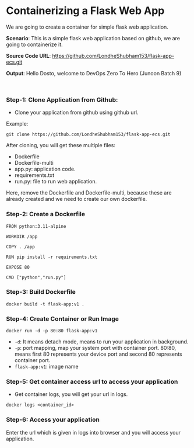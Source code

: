 # Containerizing a Flask Web App

We are going to create a container for simple flask web application.

**Scenario**: This is a simple flask web application based on github, we are going to containerize it.

**Source Code URL**: https://github.com/LondheShubham153/flask-app-ecs.git

**Output**: Hello Dosto, welcome to DevOps Zero To Hero (Junoon Batch 9)

<br>

### Step-1: Clone Application from Github:

- Clone your application from github using github url.

Example:
```
git clone https://github.com/LondheShubham153/flask-app-ecs.git
```

After cloning, you will get these multiple files:
- Dockerfile
- Dockerfile-multi
- app.py: application code.
- requirements.txt
- run.py: file to run web application.

Here, remove the Dockerfile and Dockerfile-multi, because these are already created and we need to create our own dockerfile.

### Step-2: Create a Dockerfile

```
FROM python:3.11-alpine

WORKDIR /app

COPY . /app

RUN pip install -r requirements.txt

EXPOSE 80

CMD ["python","run.py"]
```

### Step-3: Build Dockerfile

```
docker build -t flask-app:v1 .
```

### Step-4: Create Container or Run Image

```
docker run -d -p 80:80 flask-app:v1
```

- ```-d```: It means detach mode, means to run your application in background.
- ```-p```: port mapping, map your system port with container port. 80:80, means first 80 represents your device port and second 80 represents container port.
- ```flask-app:v1```: image name

### Step-5: Get container access url to access your application

- Get container logs, you will get your url in logs.
```
docker logs <container_id>
```

### Step-6: Access your application

Enter the url which is given in logs into browser and you will access your application.

